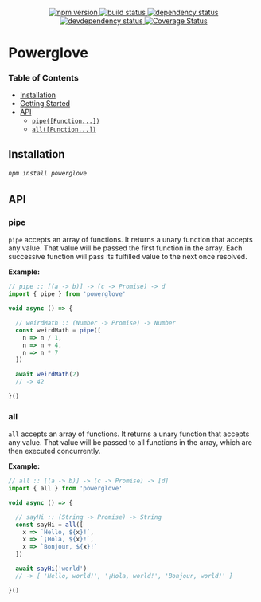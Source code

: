 <p align="center">
  <a href="http://badge.fury.io/js/powerglove">
    <img alt="npm version" src="https://badge.fury.io/js/powerglove.svg" />
  </a>
  <a href="https://travis-ci.org/jozanza/powerglove">
    <img alt="build status" src="https://travis-ci.org/jozanza/powerglove.svg" />
  </a>
  <a href="https://david-dm.org/jozanza/powerglove">
    <img alt="dependency status" src="https://david-dm.org/jozanza/powerglove.svg" />
  </a>
  <a href="https://david-dm.org/jozanza/powerglove#info=devDependencies">
    <img alt="devdependency status" src="https://david-dm.org/jozanza/powerglove/dev-status.svg" />
  </a>
  <a href='https://coveralls.io/github/jozanza/powerglove?branch=master'>
    <img src='https://coveralls.io/repos/jozanza/powerglove/badge.svg?branch=master&service=github' alt='Coverage Status' />
  </a>
</p>

# Powerglove

### Table of Contents

- [Installation](#installation)
- [Getting Started](#getting-started)
- [API](#api)
  - [`pipe([Function...])`](#pipe)
  - [`all([Function...])`](#all)

Installation
------------

###### `npm install powerglove`

API
---

### pipe

`pipe` accepts an array of functions. It returns a unary function that accepts any value. That value will be passed the first function in the array. Each successive function will pass its fulfilled value to the next once resolved.

**Example:**

```js
// pipe :: [(a -> b)] -> (c -> Promise) -> d
import { pipe } from 'powerglove'

void async () => {

  // weirdMath :: (Number -> Promise) -> Number
  const weirdMath = pipe([
    n => n / 1,
    n => n + 4,
    n => n * 7
  ])

  await weirdMath(2)
  // -> 42

}()
```

### all

`all` accepts an array of functions. It returns a unary function that accepts any value. That value will be passed to all functions in the array, which are then executed concurrently.

**Example:**

```js
// all :: [(a -> b)] -> (c -> Promise) -> [d]
import { all } from 'powerglove'

void async () => {

  // sayHi :: (String -> Promise) -> String
  const sayHi = all([
    x => `Hello, ${x}!`,
    x => `¡Hola, ${x}!`,
    x => `Bonjour, ${x}!`
  ])

  await sayHi('world')
  // -> [ 'Hello, world!', '¡Hola, world!', 'Bonjour, world!' ]

}()
```
